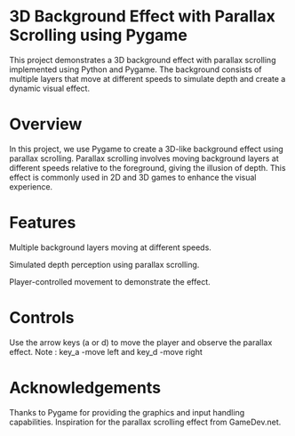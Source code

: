 # 3D Background Effect with Parallax Scrolling using Pygame

This project demonstrates a 3D background effect with parallax scrolling implemented using Python and Pygame.
The background consists of multiple layers that move at different speeds to simulate depth and create a dynamic visual effect.

# Overview

In this project, we use Pygame to create a 3D-like background effect using parallax scrolling.
Parallax scrolling involves moving background layers at different speeds relative to the foreground, giving the illusion of depth. 
This effect is commonly used in 2D and 3D games to enhance the visual experience.

# Features

Multiple background layers moving at different speeds.

Simulated depth perception using parallax scrolling.

Player-controlled movement to demonstrate the effect.

# Controls

Use the arrow keys (a or d) to move the player and observe the parallax effect.
Note : key_a -move left and key_d -move right

# Acknowledgements

Thanks to Pygame for providing the graphics and input handling capabilities.
Inspiration for the parallax scrolling effect from GameDev.net.
